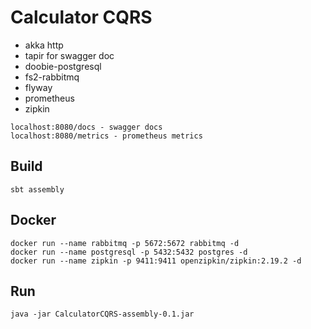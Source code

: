 # Calculator CQRS

- akka http
- tapir for swagger doc
- doobie-postgresql
- fs2-rabbitmq
- flyway
- prometheus
- zipkin

```text
localhost:8080/docs - swagger docs
localhost:8080/metrics - prometheus metrics
```

## Build
`sbt assembly`

## Docker
```text
docker run --name rabbitmq -p 5672:5672 rabbitmq -d
docker run --name postgresql -p 5432:5432 postgres -d
docker run --name zipkin -p 9411:9411 openzipkin/zipkin:2.19.2 -d
```

## Run
`java -jar CalculatorCQRS-assembly-0.1.jar`